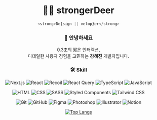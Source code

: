 <div align="center">

# 👨‍💻 strongerDeer
```javascript
<strong>De{sign || velop}er</strong>
```

### 👋 안녕하세요
0.3초의 짧은 인터랙션,<br>
디테일한 사용자 경험을 고민하는 <strong>강혜진</strong> 개발자입니다.



### 🛠️ Skill
![Next.js](https://img.shields.io/badge/Next.js-f9f9f9?style=flat-square&logo=Next.js&logoColor=000000)
![React](https://img.shields.io/badge/React-f9f9f9?style=flat-square&logo=React&logoColor=61DAFB)
![Recoil](https://img.shields.io/badge/Recoil-f9f9f9?style=flat-square&logo=React&logoColor=3578E5)
![React Query](https://img.shields.io/badge/React_Query-f9f9f9?style=flat-square&logo=react-query&logoColor=FF4154)
![TypeScript](https://img.shields.io/badge/TypeScript-f9f9f9?style=flat-square&logo=TypeScript&logoColor=3178C6)
![JavaScript](https://img.shields.io/badge/JavaScript-f9f9f9?style=flat-square&logo=JavaScript&logoColor=F7DF1E)

![HTML](https://img.shields.io/badge/HTML5-f9f9f9?style=flat-square&logo=html5&logoColor=E34F26)
![CSS](https://img.shields.io/badge/CSS3-f9f9f9?style=flat-square&logo=css3&logoColor=1572B6)
![SASS](https://img.shields.io/badge/SASS-f9f9f9?style=flat-square&logo=sass&logoColor=CC6699)
![Styled Components](https://img.shields.io/badge/Styled_Components-f9f9f9?style=flat-square&logo=styled-components&logoColor=DB7093)
![Tailwind CSS](https://img.shields.io/badge/Tailwind_CSS-f9f9f9?style=flat-square&logo=Tailwind-CSS&logoColor=06B6D4)

![Git](https://img.shields.io/badge/Git-f9f9f9?style=flat-square&logo=Git&logoColor=F05032)
![GitHub](https://img.shields.io/badge/GitHub-f9f9f9?style=flat-square&logo=GitHub&logoColor=181717)
![Figma](https://img.shields.io/badge/Figma-f9f9f9?style=flat-square&logo=Figma&logoColor=F24E1E)
![Photoshop](https://img.shields.io/badge/Photoshop-f9f9f9?style=flat-square&logo=adobe-photoshop&logoColor=31A8FF)
![Illustrator](https://img.shields.io/badge/Illustrator-f9f9f9?style=flat-square&logo=adobe-illustrator&logoColor=FF9A00)
![Notion](https://img.shields.io/badge/Notion-f9f9f9?style=flat-square&logo=notion&logoColor=000000)



[![Top Langs](https://github-readme-stats.vercel.app/api/top-langs/?username=strongerDeer&layout=compact)](https://github.com/anuraghazra/github-readme-stats)
</div>

